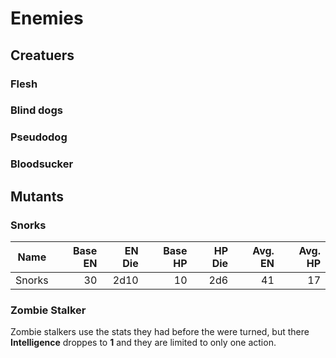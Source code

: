 # Enemies

## Creatuers

### Flesh

### Blind dogs

### Pseudodog

### Bloodsucker

## Mutants

### Snorks

| Name   | Base EN | EN Die | Base HP | HP Die | Avg. EN | Avg. HP |
|--------|--------:|-------:|--------:|-------:|--------:|--------:|
| Snorks |      30 |   2d10 |      10 |    2d6 |      41 |      17 |

### Zombie Stalker

Zombie stalkers use the stats they had before the were turned, but there
**Intelligence** droppes to **1** and they are limited to only one action.